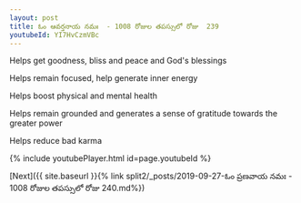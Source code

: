 ```yaml
---
layout: post
title: ఓం ఆవర్తనాయ నమః  - 1008 రోజుల తపస్సులో రోజు  239
youtubeId: YI7HvCzmVBc
---
```

 
 
Helps get goodness, bliss and peace and God's blessings
 
Helps remain focused, help generate inner energy 
 
Helps boost physical and mental health 
 
Helps remain grounded and generates a sense of gratitude towards the greater power 
 
Helps reduce bad karma
 
 
 
 


{% include youtubePlayer.html id=page.youtubeId %}
 
[Next]({{ site.baseurl }}{% link  split2/_posts/2019-09-27-ఓం ప్రణవాయ నమః  - 1008 రోజుల తపస్సులో రోజు  240.md%})
 
